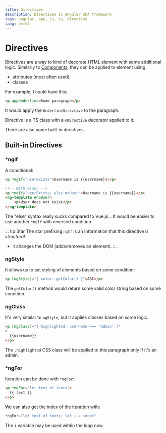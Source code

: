 ```yaml
---
title: Directives
description: Directives in Angular SPA framework
tags: angular, spa, js, ts, directive
lang: en-US
---
```


# Directives

Directives are a way to kind of decorate HTML element with some additional
logic. Similarly to [Components](./components.md), they can be applied to element using:

- attributes (most often used)
- classes

For example, I could have this:

```html
<p appUnderline>Some paragraph</p>
```

It would apply the `UnderlineDirective` to the paragraph.

Directive is a TS class with a `@Directive` decorator applied to it.

There are also some built-in directives.

## Built-in Directives

### *ngIf

A conditional:

```html
<p *ngIf="userExists">Username is {{username}}</p>

<!-- With else: -->
<p *ngIf="userExists; else noUser">Username is {{username}}</p>
<ng-template #noUser>
    <p>User does not exist</p>
</ng-template>
```

The "else" syntax really sucks compared to Vue.js... It would be easier to use
another `*ngIf` with reversed condition.

::: tip Star
The star prefixing `ngIf` is an information that this directive is *structural*
- it changes the DOM (adds/removes an element).
:::

### ngStyle

It allows us to set styling of elements based on some condition:

```html
<p [ngStyle]="{ color: getColor() }">ABC</p>
```

The `getColor()` method would return some valid color string based on some
condition.

### ngClass

It's very similar to `ngStyle`, but it applies classes based on some logic.

```html
<p [ngClass]="{ highlighted: username === 'admin' }"
>
  {{username}}
</p>
```

The `.highlighted` CSS class will be applied to this paragraph only if it's an
admin.

### *ngFor

Iteration can be done with `*ngFor`:

```html
<p *ngFor="let text of texts">
  {{ text }}
</p>
```

We can also get the index of the iteration with:

```js
*ngFor="let text of texts; let i = index"
```

The `i` variable may be used within the loop now.